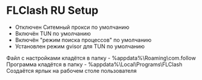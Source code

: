 # FLСlash RU Setup
- Отключен Ситемный прокси по умолчанию
- Включён TUN по умолчанию
- Включён "режим поиска процессов" по умолчанию
- Установлен режим gvisor для TUN по умолчанию

Файл с настройками кладётся в папку - %appdata%\Roaming\com.follow
Программа кладётся в папку - %appdata%\Local\Programs\FLClash
Создаётся ярлык на рабочем столе пользователя